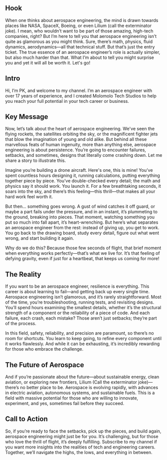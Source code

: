 ## Hook
When one thinks about aerospace engineering, the mind is drawn towards places like NASA, SpaceX, Boeing, or even Lilium (call the exterminator joke). I mean, who wouldn’t want to be part of those amazing, high-tech companies, right? But I’m here to tell you that aerospace engineering isn’t quite as glamorous as you might think. Sure, there’s math, physics, fluid dynamics, aerodynamics—all that technical stuff. But that’s just the entry ticket. The true essence of an aerospace engineer’s role is actually simpler, but also much harder than that. What I’m about to tell you might surprise you and yet it will all be worth it. Let's go!

## Intro
Hi, I’m PK, and welcome to my channel. I’m an aerospace engineer with over 17 years of experience, and I created Molomolo Tech Studios to help you reach your full potential in your tech career or business.

## Key Message
Now, let’s talk about the heart of aerospace engineering. We've seen the flying rockets, the satellites orbiting the sky, or the magnificent fighter jets that blow the imagination of young and old alike. But behind all these marvellous feats of human ingenuity, more than anything else, aerospace engineering is about persistence. You’re going to encounter failures, setbacks, and sometimes, designs that literally come crashing down. Let me share a story to illustrate this.

Imagine you’re building a drone aircraft. Here's one, this is mine! You’ve spent countless hours designing it, running calculations, putting everything together piece by piece. You’ve double-checked every detail; the math and physics say it should work. You launch it. For a few breathtaking seconds, it soars into the sky, and there’s this feeling—this thrill—that makes all your hard work feel worth it.

But then… something goes wrong. A gust of wind catches it off guard, or maybe a part fails under the pressure, and in an instant, it’s plummeting to the ground, breaking into pieces. That moment, watching something you put so much into fall apart, it’s heart-wrenching. But here’s what separates an aerospace engineer from the rest: instead of giving up, you get to work. You go back to the drawing board, study every detail, figure out what went wrong, and start building it again.

Why do we do this? Because those few seconds of flight, that brief moment when everything works perfectly—that’s what we live for. It’s that feeling of defying gravity, even if just for a heartbeat, that keeps us coming for more!

## The Reality
If you want to be an aerospace engineer, resilience is everything. This career is about learning to fail—and getting back up every single time. Aerospace engineering isn’t glamorous, and it’s rarely straightforward. Most of the time, you’re troubleshooting, running tests, and revisiting designs. You’ll spend hours examining the smallest details, whether it’s the structural strength of a component or the reliability of a piece of code. And each failure, each crash, each mistake? Those aren’t just setbacks; they’re part of the process.

In this field, safety, reliability, and precision are paramount, so there’s no room for shortcuts. You learn to keep going, to refine every component until it works flawlessly. And while it can be exhausting, it’s incredibly rewarding for those who embrace the challenge.

## The Future of Aerospace
And if you’re passionate about the future—about sustainable energy, clean aviation, or exploring new frontiers, Lilium (Call the exterminator joke)—there’s no better place to be. Aerospace is evolving rapidly, with advances in electric aviation, autonomous systems, and sustainable fuels. This is a field with massive potential for those who are willing to innovate, experiment, and yes, sometimes fail before they succeed.

## Call to Action

So, if you’re ready to face the setbacks, pick up the pieces, and build again, aerospace engineering might just be for you. It’s challenging, but for those who love the thrill of flight, it’s deeply fulfilling. Subscribe to my channel if you want more insights into the realities of tech and engineering careers. Together, we’ll navigate the highs, the lows, and everything in between.
